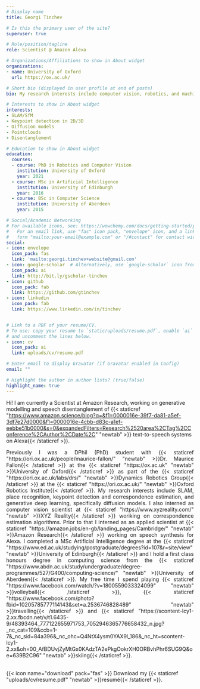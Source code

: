 ```yaml
---
# Display name
title: Georgi Tinchev

# Is this the primary user of the site?
superuser: true

# Role/position/tagline
role: Scientist @ Amazon Alexa

# Organizations/Affiliations to show in About widget
organizations:
- name: University of Oxford
  url: https://ox.ac.uk/

# Short bio (displayed in user profile at end of posts)
bio: My research interests include computer vision, robotics, and machine learning.

# Interests to show in About widget
interests:
- SLAM/SfM
- Keypoint detection in 2D/3D
- Diffusion models
- Pointclouds
- Disentanglement

# Education to show in About widget
education:
  courses:
  - course: PhD in Robotics and Computer Vision
    institution: University of Oxford
    year: 2021
  - course: MSc in Artificial Intelligence
    institution: University of Edinburgh
    year: 2016
  - course: BSc in Computer Science
    institution: University of Aberdeen
    year: 2015

# Social/Academic Networking
# For available icons, see: https://wowchemy.com/docs/getting-started/page-builder/#icons
#   For an email link, use "fas" icon pack, "envelope" icon, and a link in the
#   form "mailto:your-email@example.com" or "/#contact" for contact widget.
social:
- icon: envelope
  icon_pack: fas
  link: 'mailto:georgi.tinchev+website@gmail.com'
- icon: google-scholar  # Alternatively, use `google-scholar` icon from `ai` icon pack
  icon_pack: ai
  link: http://bit.ly/gscholar-tinchev
- icon: github
  icon_pack: fab
  link: https://github.com/gtinchev
- icon: linkedin
  icon_pack: fab
  link: https://www.linkedin.com/in/tinchev


# Link to a PDF of your resume/CV.
# To use: copy your resume to `static/uploads/resume.pdf`, enable `ai` icons in `params.toml`, 
# and uncomment the lines below.
- icon: cv
  icon_pack: ai
  link: uploads/cv/resume.pdf

# Enter email to display Gravatar (if Gravatar enabled in Config)
email: ""

# Highlight the author in author lists? (true/false)
highlight_name: true
---
```


Hi! I am currently a Scientist at Amazon Research, working on generative modelling and speech disentanglement of {{< staticref "https://www.amazon.science/blog?q=&f1=0000016e-39f7-da81-a5ef-3df7e27d0000&f1=0000016e-4cbb-d83c-a1ef-eebbe51b0000&s=0&expandedFilters=Research%2520area%2CTag%2CConference%2CAuthor%2CDate%2C" "newtab" >}} text-to-speech systems on Alexa{{< /staticref >}}.

<div style="text-align:justify">Previously I was a DPhil (PhD) student with {{< staticref "https://ori.ox.ac.uk/people/maurice-fallon/" "newtab" >}}Dr. Maurice Fallon{{< /staticref >}} at the {{< staticref "https://ox.ac.uk" "newtab" >}}University of Oxford{{< /staticref >}} as part of the {{< staticref "https://ori.ox.ac.uk/labs/drs/" "newtab" >}}Dynamics Robotics Group{{< /staticref >}} at the {{< staticref "https://ori.ox.ac.uk/" "newtab" >}}Oxford Robotics Institute{{< /staticref >}}. My research interests include SLAM, place recognition, keypoint detection and correspondence estimation, and generative deep learning, specifically diffusion models. I also interned as computer vision scientist at {{< staticref "https://www.xyzreality.com/" "newtab" >}}XYZ Reality{{< /staticref >}} woriking on correspondence estimation algorithms. Prior to that I interned as an applied scientist at {{< staticref "https://amazon.jobs/en-gb/landing_pages/Cambridge/" "newtab" >}}Amazon Research{{< /staticref >}} working on speech synthesis for Alexa. I completed a MSc Artificial Intelligence degree at the {{< staticref "https://www.ed.ac.uk/studying/postgraduate/degrees?id=107&r=site/view" "newtab" >}}University of Edinburgh{{< /staticref >}} and I hold a first class honours degree in computing science from the {{< staticref "https://www.abdn.ac.uk/study/undergraduate/degree-programmes/527/G400/computing-science/" "newtab" >}}University of Aberdeen{{< /staticref >}}. My free time I spend playing {{< staticref "https://www.facebook.com/watch/?v=1800559033324099" "newtab" >}}volleyball{{< /staticref >}}, {{< staticref "https://www.facebook.com/photo?fbid=10205785777114143&set=a.2536746828489" "newtab" >}}travelling{{< /staticref >}} and {{< staticref "https://scontent-lcy1-2.xx.fbcdn.net/v/t1.6435-9/48393464_777122655971753_7052946365776658432_n.jpg?_nc_cat=109&ccb=1-7&_nc_sid=84a396&_nc_ohc=Q4NtX4ysm0YAX9l_186&_nc_ht=scontent-lcy1-2.xx&oh=00_AfBDUvjZyMtGx0KAdzTA2ePkgOokrXH0ORBvhPhr6SUG9Q&oe=639B2C96" "newtab" >}}skiing{{< /staticref >}}.</div>

<br />

{{< icon name="download" pack="fas" >}} Download my {{< staticref "uploads/cv/resume.pdf" "newtab" >}}resumé{{< /staticref >}}.

